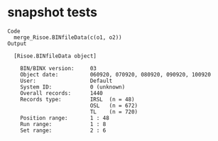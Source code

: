 # snapshot tests

    Code
      merge_Risoe.BINfileData(c(o1, o2))
    Output
      
      [Risoe.BINfileData object]
      
      	BIN/BINX version:     03
      	Object date:          060920, 070920, 080920, 090920, 100920
      	User:                 Default
      	System ID:            0 (unknown)
      	Overall records:      1440
      	Records type:         IRSL	(n = 48)
      	                      OSL	(n = 672)
      	                      TL	(n = 720)
      	Position range:       1 : 48
      	Run range:            1 : 8
      	Set range:            2 : 6

